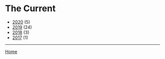 # The Current

  * [2020](./the-current-2020.md/) (5)
  * [2019](./the-current-2019.md/) (24)
  * [2018](./the-current-2018.md/) (3)
  * [2017](./the-current-2017.md/) (1)

----

[Home](../)

